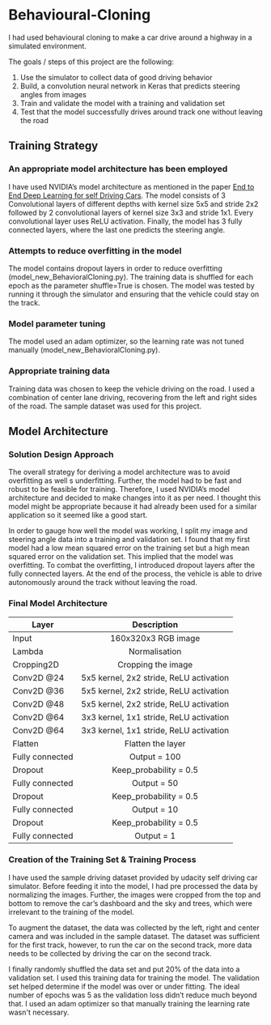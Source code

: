 # Behavioural-Cloning

I had used behavioural cloning to make a car drive around a highway in a simulated environment.

The goals / steps of this project are the following:
1. Use the simulator to collect data of good driving behavior
2. Build, a convolution neural network in Keras that predicts steering angles from images
3. Train and validate the model with a training and validation set
4. Test that the model successfully drives around track one without leaving the road

## Training Strategy
### An appropriate model architecture has been employed
I have used NVIDIA’s model architecture as mentioned in the paper [End to End Deep Learning for self Driving Cars](https://devblogs.nvidia.com/deep-learning-self-driving-cars/). The model consists of 3 Convolutional layers of different depths with kernel size 5x5 and stride 2x2 followed by 2 convolutional layers of kernel size 3x3 and stride 1x1. Every convolutional layer uses ReLU activation. Finally, the model has 3 fully connected layers, where the last one predicts the steering angle.
### Attempts to reduce overfitting in the model
The model contains dropout layers in order to reduce overfitting (model_new_BehavioralCloning.py).
The training data is shuffled for each epoch as the parameter shuffle=True is chosen. The model was tested by running it through the simulator and ensuring that the vehicle could stay on the track.
### Model parameter tuning
The model used an adam optimizer, so the learning rate was not tuned manually (model_new_BehavioralCloning.py).

### Appropriate training data
Training data was chosen to keep the vehicle driving on the road. I used a combination of center lane driving, recovering from the left and right sides of the road. The sample dataset was used for this project.


## Model Architecture
### Solution Design Approach
The overall strategy for deriving a model architecture was to avoid overfitting as well s underfitting. Further, the model had to be fast and robust to be feasible for training.
Therefore, I used NVIDIA’s model architecture and decided to make changes into it as per need. I thought this model might be appropriate because it had already been used for a similar application so it seemed like a good start.

In order to gauge how well the model was working, I split my image and steering angle data into a training and validation set. I found that my first model had a low mean squared error on the training set but a high mean squared error on the validation set. This implied that the model was overfitting.
To combat the overfitting, I introduced dropout layers after the fully connected layers.
At the end of the process, the vehicle is able to drive autonomously around the track without leaving the road.
### Final Model Architecture
| Layer        | Description    |
| ------------- |:-------------:|
| Input      | 160x320x3 RGB image |
|Lambda| Normalisation|
|Cropping2D|Cropping the image|
|Conv2D @24 | 5x5 kernel, 2x2 stride, ReLU activation |
|Conv2D @36|5x5 kernel, 2x2 stride, ReLU activation|
|Conv2D @48|5x5 kernel, 2x2 stride, ReLU activation|
|Conv2D @64|3x3 kernel, 1x1 stride, ReLU activation|
|Conv2D @64|3x3 kernel, 1x1 stride, ReLU activation|
|Flatten|Flatten the layer|
|Fully connected|Output = 100|
|Dropout|Keep_probability = 0.5|
|Fully connected|Output = 50|
|Dropout|Keep_probability = 0.5|
|Fully connected|Output = 10|
|Dropout|Keep_probability = 0.5|
|Fully connected|Output = 1|

### Creation of the Training Set & Training Process

I have used the sample driving dataset provided by udacity self driving car simulator. Before feeding it into the model, I had pre processed the data by normalizing the images. Further, the images were cropped from the top and bottom to remove the car’s dashboard and the sky and trees, which were irrelevant to the training of the model. 

To augment the dataset, the data was collected by the left, right and center camera and was included in the sample dataset. The dataset was sufficient for the first track, however, to run the car on the second track, more data needs to be collected by driving the car on the second track.

I finally randomly shuffled the data set and put 20% of the data into a validation set.
I used this training data for training the model. The validation set helped determine if the model was over or under fitting. The ideal number of epochs was 5 as the validation loss didn’t reduce much beyond that. I used an adam optimizer so that manually training the learning rate wasn't necessary.
